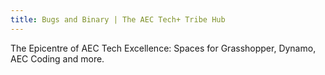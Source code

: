 ```yaml
---
title: Bugs and Binary | The AEC Tech+ Tribe Hub
---
```


The Epicentre of AEC Tech Excellence: Spaces for Grasshopper, Dynamo, AEC Coding and more.